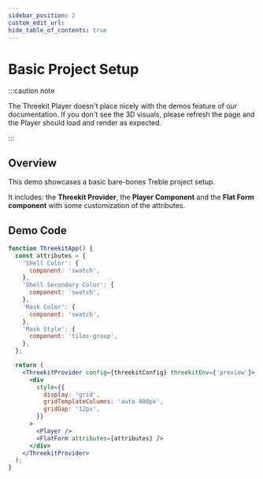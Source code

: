 ```yaml
---
sidebar_position: 2
custom_edit_url:
hide_table_of_contents: true
---
```


# Basic Project Setup

:::caution note

The Threekit Player doesn't place nicely with the demos feature of our documentation. If you don't see the 3D visuals, please refresh the page and the Player should load and render as expected.

:::

## Overview

This demo showcases a basic bare-bones Treble project setup.

It includes: the **Threekit Provider**, the **Player Component** and the **Flat Form component** with some customization of the attributes.

## Demo Code

```jsx live
function ThreekitApp() {
  const attributes = {
    'Shell Color': {
      component: 'swatch',
    },
    'Shell Secondary Color': {
      component: 'swatch',
    },
    'Mask Color': {
      component: 'swatch',
    },
    'Mask Style': {
      component: 'tiles-group',
    },
  };

  return (
    <ThreekitProvider config={threekitConfig} threekitEnv={'preview'}>
      <div
        style={{
          display: 'grid',
          gridTemplateColumns: 'auto 400px',
          gridGap: '12px',
        }}
      >
        <Player />
        <FlatForm attributes={attributes} />
      </div>
    </ThreekitProvider>
  );
}
```
